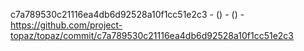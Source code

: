 c7a789530c21116ea4db6d92528a10f1cc51e2c3 -  () -  () - https://github.com/project-topaz/topaz/commit/c7a789530c21116ea4db6d92528a10f1cc51e2c3
